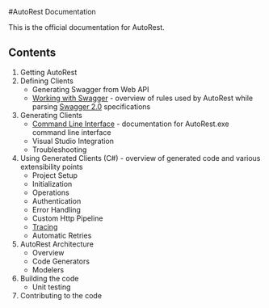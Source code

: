#AutoRest Documentation

This is the official documentation for AutoRest.

## Contents
1. Getting AutoRest
2. Defining Clients
    - Generating Swagger from Web API
    - [Working with Swagger](swagger.md) - overview of rules used by AutoRest while parsing [Swagger 2.0](https://github.com/swagger-api/swagger-spec/blob/master/versions/2.0.md) specifications
3. Generating Clients
    - [Command Line Interface](cli.md) - documentation for AutoRest.exe command line interface
    - Visual Studio Integration
    - Troubleshooting
4. Using Generated Clients (C#) - overview of generated code and various extensibility points
    - Project Setup
    - Initialization
    - Operations
    - Authentication
    - Error Handling
    - Custom Http Pipeline
    - [Tracing](clients-tracing.md)
    - Automatic Retries
5. AutoRest Architecture
    - Overview
    - Code Generators
    - Modelers
6. Building the code
    - Unit testing
7. Contributing to the code
